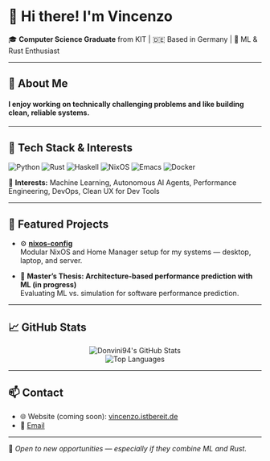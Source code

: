 # 👋 Hi there! I'm Vincenzo

🎓 **Computer Science Graduate** from KIT  | 🇩🇪 Based in Germany | 🤖 ML & Rust Enthusiast

---

## 🧠 About Me

#### I enjoy working on technically challenging problems and like building clean, reliable systems.
---

## 🚀 Tech Stack & Interests

![Python](https://img.shields.io/badge/Python-3776AB?style=for-the-badge&logo=python&logoColor=white)
![Rust](https://img.shields.io/badge/Rust-000000?style=for-the-badge&logo=rust&logoColor=white)
![Haskell](https://img.shields.io/badge/Haskell-5e5086?style=for-the-badge&logo=haskell&logoColor=white)
![NixOS](https://img.shields.io/badge/NixOS-5277C3?style=for-the-badge&logo=nixos&logoColor=white)
![Emacs](https://img.shields.io/badge/Emacs-7F5AB6?style=for-the-badge&logo=gnu-emacs&logoColor=white)
![Docker](https://img.shields.io/badge/Docker-2496ED?style=for-the-badge&logo=docker&logoColor=white)

🧪 **Interests:** Machine Learning, Autonomous AI Agents, Performance Engineering, DevOps, Clean UX for Dev Tools

---

## 📂 Featured Projects

- ⚙️ **[nixos-config](https://github.com/Donvini94/nixos-config)**  
  Modular NixOS and Home Manager setup for my systems — desktop, laptop, and server.

- 🧠 **Master’s Thesis: Architecture-based performance prediction with ML (in progress)**  
  Evaluating ML vs. simulation for software performance prediction.
  

---

## 📈 GitHub Stats

<p align="center">
  <img src="https://github-readme-stats.vercel.app/api?username=Donvini94&show_icons=true&theme=github_dark&count_private=true" alt="Donvini94's GitHub Stats" />
  <br/>
  <img src="https://github-readme-stats.vercel.app/api/top-langs/?username=Donvini94&layout=compact&theme=github_dark&hide=html,css,javascript" alt="Top Languages" />
</p>

---


## 📫 Contact

- 🌐 Website (coming soon): [vincenzo.istbereit.de](https://vincenzo.istbereit.de)
- 📧 [Email](mailto:vincenzo.pace94@icloud.com)

---


🧭 *Open to new opportunities — especially if they combine ML and Rust.*

